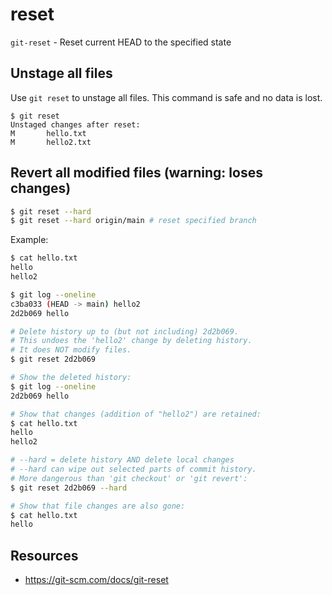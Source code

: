 # reset

`git-reset` - Reset current HEAD to the specified state

## Unstage all files
Use `git reset` to unstage all files. This command is safe and no data is lost.
```
$ git reset
Unstaged changes after reset:
M       hello.txt
M       hello2.txt
```

## Revert all modified files (warning: loses changes)
```bash
$ git reset --hard
$ git reset --hard origin/main # reset specified branch
```

Example:
```bash
$ cat hello.txt
hello
hello2

$ git log --oneline
c3ba033 (HEAD -> main) hello2
2d2b069 hello

# Delete history up to (but not including) 2d2b069.
# This undoes the 'hello2' change by deleting history.
# It does NOT modify files.
$ git reset 2d2b069

# Show the deleted history:
$ git log --oneline
2d2b069 hello

# Show that changes (addition of "hello2") are retained:
$ cat hello.txt
hello
hello2

# --hard = delete history AND delete local changes
# --hard can wipe out selected parts of commit history.
# More dangerous than 'git checkout' or 'git revert':
$ git reset 2d2b069 --hard

# Show that file changes are also gone:
$ cat hello.txt
hello
```

## Resources
- https://git-scm.com/docs/git-reset
